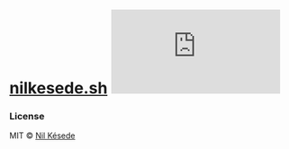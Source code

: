 # [nilkesede.sh](https://nilkesede.sh) ![Travis (.org)](https://img.shields.io/travis/nilkesede/nilkesede.sh?style=flat-square)

### License
MIT © [Nil Késede](https://nilkesede.mit-license.org/)
